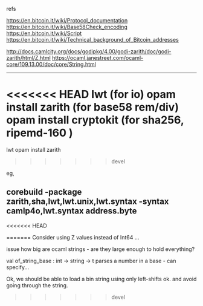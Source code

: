 
refs

https://en.bitcoin.it/wiki/Protocol_documentation
https://en.bitcoin.it/wiki/Base58Check_encoding
https://en.bitcoin.it/wiki/Script
https://en.bitcoin.it/wiki/Technical_background_of_Bitcoin_addresses

http://docs.camlcity.org/docs/godipkg/4.00/godi-zarith/doc/godi-zarith/html/Z.html
https://ocaml.janestreet.com/ocaml-core/109.13.00/doc/core/String.html

---
<<<<<<< HEAD
lwt  (for io)
opam install zarith  (for base58 rem/div)
opam install cryptokit  (for sha256, ripemd-160 )
=======
lwt
opam install zarith
>>>>>>> devel

eg,

corebuild  -package zarith,sha,lwt,lwt.unix,lwt.syntax -syntax camlp4o,lwt.syntax address.byte 
---

<<<<<<< HEAD

=======
Consider using Z values instead of Int64 ...

issue how big are ocaml strings - are they large enough to hold everything?

val of_string_base : int -> string -> t
	parses a number in a base - can specify...

Ok, we should be able to load a bin string using only left-shifts ok.
and avoid going through the string.
>>>>>>> devel
